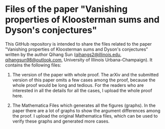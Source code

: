 # Files of the paper "Vanishing properties of Kloosterman sums and Dyson's conjectures"

This GitHub repository is intended to share the files related to the paper "Vanishing properties of Kloosterman sums and Dyson's conjectures" written by the author Qihang Sun (qihangs2@illinois.edu, qihangsun98@outlook.com, University of Illinois Urbana-Champaign). It contains the following files: 

1. The version of the paper with whole proof. The arXiv and the submitted version of this paper omits a few cases among the proof, because the whole proof would be long and tedious. For the readers who are interested in all the details for all the cases, I upload the whole proof here.

2. The Mathematica Files which generates all the figures (graphs). In the paper there are a lot of graphs to show the argument differences among the proof. I upload the original Mathematica files, which can be used to verify these graphs and generated more cases. 
